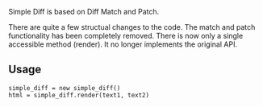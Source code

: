 Simple Diff is based on Diff Match and Patch.

There are quite a few structual changes to the code. The match and patch functionality has been completely removed. There is now only a single accessible method (render). It no longer implements the original API.

## Usage

```
simple_diff = new simple_diff()
html = simple_diff.render(text1, text2)
```

